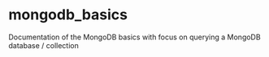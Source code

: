mongodb_basics
==============

Documentation of the MongoDB basics with focus on querying a MongoDB database / collection